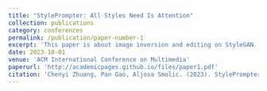 ```yaml
---
title: "StylePrompter: All Styles Need Is Attention"
collection: publications
category: conferences
permalink: /publication/paper-number-1
excerpt: 'This paper is about image inversion and editing on StyleGAN.'
date: 2023-10-01
venue: 'ACM International Conference on Multimedia'
paperurl: 'http://academicpages.github.io/files/paper1.pdf'
citation: 'Chenyi Zhuang, Pan Gao, Aljosa Smolic. (2023). StylePrompter: All Styles Need Is Attention. In Proceedings of the 31st ACM International Conference on Multimedia (pp. 2487-2497).'
---
```


